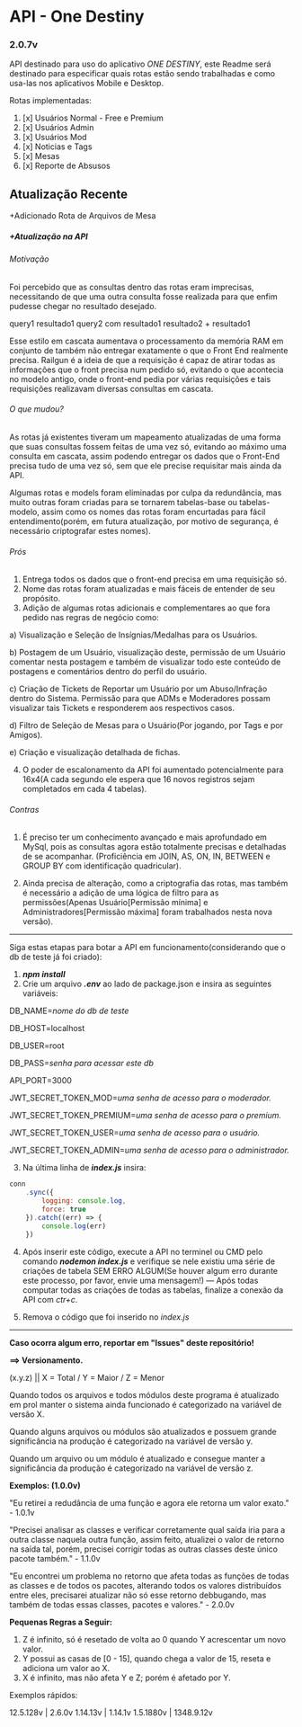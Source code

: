 # API - One Destiny

### 2.0.7v

API destinado para uso do aplicativo *ONE DESTINY*, este Readme será destinado para especificar quais rotas estão sendo trabalhadas e como usa-las nos aplicativos Mobile e Desktop. 

Rotas implementadas:

1. [x] Usuários Normal - Free e Premium
2. [x] Usuários Admin
3. [x] Usuários Mod
4. [x] Noticias e Tags
5. [x] Mesas
6. [x] Reporte de Absusos

## Atualização Recente

+Adicionado Rota de Arquivos de Mesa

##### +Atualização na API

###### Motivação

Foi percebido que as consultas dentro das rotas eram imprecisas, necessitando de que uma outra consulta fosse realizada para que enfim pudesse chegar no resultado desejado.

query1
  resultado1
    query2 com resultado1
      resultado2 + resultado1

Esse estilo em cascata aumentava o processamento da memória RAM em conjunto de também não entregar exatamente o que o Front End realmente precisa. Railgun é a ideia de que a requisição é capaz de atirar todas as informações que o front precisa num pedido só, evitando o que acontecia no modelo antigo, onde o front-end pedia por várias requisições e tais requisições realizavam diversas consultas em cascata.

###### O que mudou?

As rotas já existentes tiveram um mapeamento atualizadas de uma forma que suas consultas fossem feitas de uma vez só, evitando ao máximo uma consulta em cascata, assim podendo entregar os dados que o Front-End precisa tudo de uma vez só, sem que ele precise requisitar mais ainda da API.

Algumas rotas e models foram eliminadas por culpa da redundância, mas muito outras foram criadas para se tornarem tabelas-base ou tabelas-modelo, assim como os nomes das rotas foram encurtadas para fácil entendimento(porém, em futura atualização, por motivo de segurança, é necessário criptografar estes nomes).

###### Prós

1. Entrega todos os dados que o front-end precisa em uma requisição só. 
2. Nome das rotas foram atualizadas e mais fáceis de entender de seu propósito.
3. Adição de algumas rotas adicionais e complementares ao que fora pedido nas regras de negócio como: 

a) Visualização e Seleção de Insígnias/Medalhas para os Usuários.

b) Postagem de um Usuário, visualização deste, permissão de um Usuário comentar nesta postagem e também de visualizar todo este conteúdo de postagens e comentários dentro do perfil do usuário.

c) Criação de Tickets de Reportar um Usuário por um Abuso/Infração dentro do Sistema. Permissão para que ADMs e Moderadores possam visualizar tais Tickets e responderem aos respectivos casos.

d) Filtro de Seleção de Mesas para o Usuário(Por jogando, por Tags e por Amigos).

e) Criação e visualização detalhada de fichas.

4. O poder de escalonamento da API foi aumentado potencialmente para 16x4(A cada segundo ele espera que 16 novos registros sejam completados em cada 4 tabelas).

###### Contras

1. É preciso ter um conhecimento avançado e mais aprofundado em MySql, pois as consultas agora estão totalmente precisas e detalhadas de se acompanhar. (Proficiência em JOIN, AS, ON, IN, BETWEEN e GROUP BY com identificação quadricular).

2. Ainda precisa de alteração, como a criptografia das rotas, mas também é necessário a adição de uma lógica de filtro para as permissões(Apenas Usuário[Permissão mínima] e Administradores[Permissão máxima] foram trabalhados nesta nova versão).

___________________________________________________

Siga estas etapas para botar a API em funcionamento(considerando que o db de teste já foi criado):  

1. ***npm install***
2. Crie um arquivo ***.env*** ao lado de package.json e insira as seguintes variáveis:

DB_NAME=*nome do db de teste*

DB_HOST=localhost

DB_USER=root

DB_PASS=*senha para acessar este db*

API_PORT=3000

JWT_SECRET_TOKEN_MOD=*uma senha de acesso para o moderador.*

JWT_SECRET_TOKEN_PREMIUM=*uma senha de acesso para o premium.*

JWT_SECRET_TOKEN_USER=*uma senha de acesso para o usuário.*

JWT_SECRET_TOKEN_ADMIN=*uma senha de acesso para o administrador.*

3. Na última linha de ***index.js*** insira:

~~~javascript
conn
    .sync({
        logging: console.log,
        force: true
    }).catch((err) => {
        console.log(err)
    })
~~~

4. Após inserir este código, execute a API no terminel ou CMD pelo comando ***nodemon index.js*** e verifique se nele existiu uma série de criações de tabela SEM ERRO ALGUM(Se houver algum erro durante este processo, por favor, envie uma mensagem!) — Após todas computar todas as criações de todas as tabelas, finalize a conexão da API com *ctr+c*.

5. Remova o código que foi inserido no *index.js*

___________________________________________________



**Caso ocorra algum erro, reportar em "Issues" deste repositório!**



**==> Versionamento.**

(x.y.z) || X = Total / Y = Maior / Z = Menor

Quando todos os arquivos e todos módulos deste programa é atualizado em prol manter o sistema ainda funcionado é categorizado na variável de versão X.

Quando alguns arquivos ou módulos são atualizados e possuem grande significância na produção é categorizado na variável de versão y.

Quando um arquivo ou um módulo é atualizado e consegue manter a significância da produção é categorizado na variável de versão z.

**Exemplos: (1.0.0v)**

"Eu retirei a redudância de uma função e agora ele retorna um valor exato." - 1.0.1v

"Precisei analisar as classes e verificar corretamente qual saída iria para a outra classe naquela outra função, assim feito, atualizei o valor de retorno na saída tal, porém, precisei corrigir todas as outras classes deste único pacote também." - 1.1.0v

"Eu encontrei um problema no retorno que afeta todas as funções de todas as classes e de todos os pacotes, alterando todos os valores distribuídos entre eles, precisarei atualizar não só esse retorno debbugando, mas também de todas essas classes, pacotes e valores." - 2.0.0v

**Pequenas Regras a Seguir:**

1. Z é infinito, só é resetado de volta ao 0 quando Y acrescentar um novo valor.
2. Y possui as casas de [0 - 15], quando chega a valor de 15, reseta e adiciona um valor ao X.
3. X é infinito, mas não afeta Y e Z; porém é afetado por Y.

Exemplos rápidos:

12.5.128v  |  2.6.0v
1.14.13v   |  1.14.1v
1.5.1880v  |  1348.9.12v
